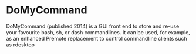 # DoMyCommand
DoMyCommand (published 2014) is a GUI front end to store and re-use your favourite bash, sh, or dash commandlines. It can be used, for example, as an enhanced Premote replacement to control commandline clients such as rdesktop
